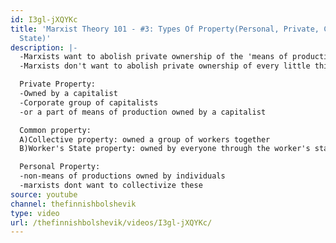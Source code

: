 ```yaml
---
id: I3gl-jXQYKc
title: 'Marxist Theory 101 - #3: Types Of Property(Personal, Private, Collective &
  State)'
description: |-
  -Marxists want to abolish private ownership of the 'means of productions'
  -Marxists don't want to abolish private ownership of every little thing you have

  Private Property:
  -Owned by a capitalist
  -Corporate group of capitalists
  -or a part of means of production owned by a capitalist

  Common property:
  A)Collective property: owned a group of workers together
  B)Worker's State property: owned by everyone through the worker's state

  Personal Property:
  -non-means of productions owned by individuals
  -marxists dont want to collectivize these
source: youtube
channel: thefinnishbolshevik
type: video
url: /thefinnishbolshevik/videos/I3gl-jXQYKc/
---
```

